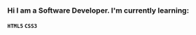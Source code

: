 ### Hi I am a Software Developer. I'm currently learning: <br>
<strong><code>HTML5</code> <code>CSS3</code></strong>
